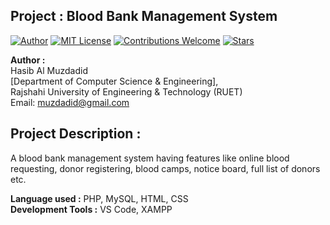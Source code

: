 ## Project : Blood Bank Management System
[![Author](https://img.shields.io/badge/Author-Hasib%20Al%20Muzdadid-blue)](https://github.com/HasibAlMuzdadid)
[![MIT License](https://img.shields.io/badge/License-MIT%20License-important)](https://github.com/HasibAlMuzdadid/Blood-Bank-Management-System/blob/main/LICENSE)
[![Contributions Welcome](https://img.shields.io/badge/Contributions-Welcome-brightgreen.svg?style=flat)](https://github.com/HasibAlMuzdadid/Blood-Bank-Management-System)
[![Stars](https://img.shields.io/github/stars/HasibAlMuzdadid/Blood-Bank-Management-System.svg?style=social)](https://github.com/HasibAlMuzdadid/Blood-Bank-Management-System/stargazers)


**Author :** </br>
Hasib Al Muzdadid</br>
[Department of Computer Science & Engineering], </br>
Rajshahi University of Engineering & Technology (RUET) </br>
Email: muzdadid@gmail.com

## Project Description :
A blood bank management system having features like online blood requesting, donor registering, blood camps, notice board, full list of donors etc.

**Language used :** PHP, MySQL, HTML, CSS <br/>
**Development Tools :** VS Code, XAMPP
